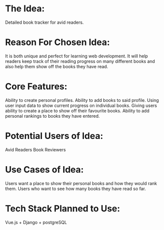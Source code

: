 # The Idea:
Detailed book tracker for avid readers.


# Reason For Chosen Idea:
It is both unique and perfect for learning web development. 
It will help readers keep track of their reading progress on many different books and also help them show off the books they have read.

# Core Features:
Ability to create personal profiles.
Ability to add books to said profile.
Using user input data to show current progress on individual books.
Giving users ability to create a place to show off their favourite books.
Ability to add personal rankings to books they have entered.

# Potential Users of Idea:
Avid Readers
Book Reviewers

# Use Cases of Idea:
Users want a place to show their personal books and how they would rank them.
Users who want to see how many books they have read so far.

# Tech Stack Planned to Use:

Vue.js + Django + postgreSQL



















